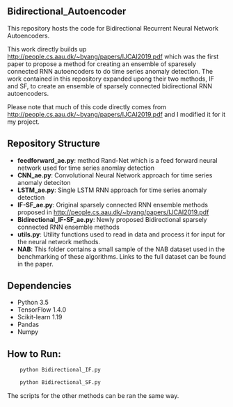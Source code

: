 ## Bidirectional_Autoencoder

This repository hosts the code for Bidirectional Recurrent Neural Network Autoencoders. 

This work directly builds up http://people.cs.aau.dk/~byang/papers/IJCAI2019.pdf which was the first paper to propose a 
method for creating an ensemble of sparesely connected RNN autoencoders to do time series anomaly detection. The work 
contained in this repository expanded upong their two methods, IF and SF, to create an ensemble of sparsely connected
bidirectional RNN autoencoders.

Please note that much of this code directly comes from http://people.cs.aau.dk/~byang/papers/IJCAI2019.pdf and I modified it for it my project.

## Repository Structure
* **feedforward_ae.py**: method Rand-Net which is a feed forward neural network used for time series anomlay detection
* **CNN_ae.py**: Convolutional Neural Network approach for time series anomaly deteciton
* **LSTM_ae.py**: Single LSTM RNN approach for time series anomaly detection
* **IF-SF_ae.py**: Original sparsely connected RNN ensemble methods proposed in http://people.cs.aau.dk/~byang/papers/IJCAI2019.pdf
* **Bidirectional_IF-SF_ae.py**: Newly proposed Bidirectional sparsely connected RNN ensemble methods
* **utils.py**: Utility functions used to read in data and process it for input for the neural network methods. 
* **NAB**: This folder contains a small sample of the NAB dataset used in the benchmarking of these algorithms. Links to the full dataset can be found in the paper.

## Dependencies
* Python 3.5
* TensorFlow 1.4.0
* Scikit-learn 1.19
* Pandas
* Numpy


## How to Run:
```bash 
    python Bidirectional_IF.py
```

```bash 
    python Bidirectional_SF.py
```

The scripts for the other methods can be ran the same way.

